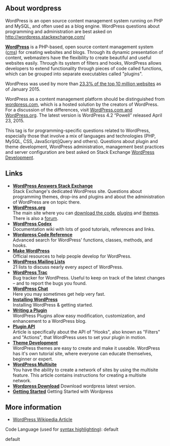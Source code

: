 ## About wordpress

WordPress is an open source content management system running on PHP and MySQL, and often used as a blog engine. WordPress questions about programming and administration are best asked on http://wordpress.stackexchange.com/

**[WordPress](http://wordpress.org/)** is a PHP-based, open source content management system ([cms](http://stackoverflow.com/questions/tagged/cms "show questions tagged 'cms'")) for creating websites and blogs. Through its dynamic presentation of content, webmasters have the flexibility to create beautiful and useful websites easily. Through its system of filters and hooks, WordPress allows developers to extend functionality through pieces of code called functions, which can be grouped into separate executables called "plugins".

WordPress was used by more than [23.3% of the top 10 million websites](http://w3techs.com/technologies/overview/content_management/all/) as of January 2015.

WordPress as a content management platform should be distinguished from [wordpress.com](http://wordpress.com/), which is a hosted solution by the creators of WordPress. For a discussion of the differences, visit [WordPress.com and WordPress.org](http://en.support.wordpress.com/com-vs-org/). The latest version is WordPress 4.2 “Powell” released April 23, 2015.

This tag is for programming-specific questions related to WordPress, especially those that involve a mix of languages and technologies (PHP, MySQL, CSS, JavaScript/jQuery and others). Questions about plugin and theme development, WordPress administration, management best practices and server configuration are best asked on Stack Exchange [WordPress Development](http://wordpress.stackexchange.com/).

## Links

*   **[WordPress Answers Stack Exchange](http://wordpress.stackexchange.com/)**  
     Stack Exchange's dedicated WordPress site. Questions about programming themes, drop-ins and plugins and about the administration of WordPress are on topic there.
*   **[WordPress.org](http://wordpress.org)**  
     The main site where you can [download the code](http://wordpress.org/download/), [plugins](http://wordpress.org/extend/plugins/) and [themes](http://wordpress.org/extend/themes/). There is also a [forum](http://wordpress.org/support/).
*   **[WordPress Codex](http://codex.wordpress.org)**  
     Documentation wiki with lots of good tutorials, references and links.
*   **[Wordpress Code Reference](http://developer.wordpress.org/reference/)**  
     Advanced search for WordPress' functions, classes, methods, and hooks.
*   **[Make WordPress](http://make.wordpress.org/)**  
     Official resources to help people develop for WordPress.
*   **[WordPress Mailing Lists](http://lists.automattic.com/mailman/listinfo)**  
     21 lists to discuss nearly every aspect of WordPress.
*   **[WordPress Trac](http://core.trac.wordpress.org/)**  
     Bug tracker for WordPress. Useful to keep on track of the latest changes – and to report the bugs you found.
*   **[WordPress Chat](http://codex.wordpress.org/IRC)**  
     Here you may sometimes get help very fast.
*   **[Installing WordPress](http://codex.wordpress.org/Installing_WordPress)**  
     Installing WordPress & getting started.
*   **[Writing a Plugin](http://codex.wordpress.org/Writing_a_Plugin)**  
     WordPress Plugins allow easy modification, customization, and enhancement to a WordPress blog.
*   **[Plugin API](http://codex.wordpress.org/Plugin_API/)**  
     Article is specifically about the API of "Hooks", also known as "Filters" and "Actions", that WordPress uses to set your plugin in motion.
*   **[Theme Development](http://codex.wordpress.org/Theme_Development)**  
     WordPress themes are easy to create and make it useable. WordPress has it's own tutorial site, where everyone can educate themselves, beginner or expert.
*   **[WordPress Multisite](http://codex.wordpress.org/Create_A_Network)**  
     You have the ability to create a network of sites by using the multisite feature. This article contains instructions for creating a multisite network.
*   **[Wordpress Download](https://wordpress.org/download/)** Download wordpress latest version.
*   **[Getting Started](http://codex.wordpress.org/Getting_Started_with_WordPress)** Getting Started with Wordpress

## More information

*   [WordPress Wikipedia Article](http://en.wikipedia.org/wiki/WordPress)

Code Language (used for [syntax highlighting](http://google-code-prettify.googlecode.com/svn/trunk/README.html)): default

  default